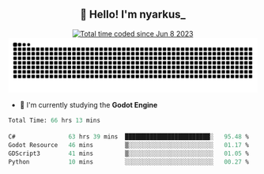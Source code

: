 <h2 align="center">👋 Hello! I'm nyarkus_</h2>
<p align="center">
  <a href="https://wakatime.com/@8f9aa332-6725-4e00-a5d9-b2317a4b74a6">
    <img src="https://wakatime.com/badge/user/8f9aa332-6725-4e00-a5d9-b2317a4b74a6.svg" alt="Total time coded since Jun 8 2023" />
  </a>
  <br>
  <img src = "https://github.com/nyarkus/nyarkus/blob/output/github-snake-dark.svg">
</p>

<!--- - 🔭 I’m currently working at [Eternal Beta](https://github.com/Kacianoki/Eternal-Beta) -->
<!--- 💬 Ask me about **nothing :<**-->
- 🌱 I'm currently studying the **Godot Engine**

<!--START_SECTION:waka-->

```fs
Total Time: 66 hrs 13 mins

C#               63 hrs 39 mins  ████████████████████████░   95.48 %
Godot Resource   46 mins         ▒░░░░░░░░░░░░░░░░░░░░░░░░   01.17 %
GDScript3        41 mins         ▒░░░░░░░░░░░░░░░░░░░░░░░░   01.05 %
Python           10 mins         ░░░░░░░░░░░░░░░░░░░░░░░░░   00.27 %
```

<!--END_SECTION:waka-->
